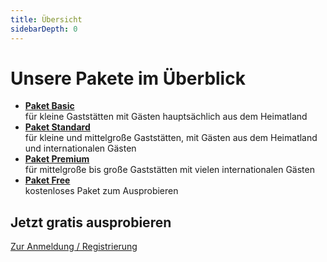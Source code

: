 ```yaml
---
title: Übersicht
sidebarDepth: 0
---
```

# Unsere Pakete im Überblick

- [**Paket Basic**](basic)  
  für kleine Gaststätten mit Gästen hauptsächlich aus dem Heimatland
- [**Paket Standard**](standard)  
  für kleine und mittelgroße Gaststätten, mit Gästen aus dem Heimatland und internationalen Gästen
- [**Paket Premium**](premium)  
  für mittelgroße bis große Gaststätten mit vielen internationalen Gästen
- [**Paket Free**](free)  
  kostenloses Paket zum Ausprobieren

## Jetzt gratis ausprobieren

[Zur Anmeldung / Registrierung](https://guestsguide.com/cms)
